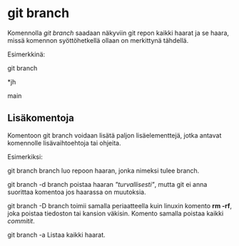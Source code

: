 # **git branch**

Komennolla *git branch* saadaan näkyviin git repon kaikki haarat ja se haara, missä komennon syöttöhetkellä ollaan on merkittynä tähdellä.

Esimerkkinä:
 
git branch

*jh

main

## Lisäkomentoja

Komentoon git branch voidaan lisätä paljon lisäelementtejä, jotka antavat komennolle lisävaihtoehtoja tai ohjeita.

Esimerkiksi: 

git branch branch luo repoon haaran, jonka nimeksi tulee branch.

git branch -d branch poistaa haaran *"turvallisesti"*, mutta git ei anna suorittaa komentoa jos haarassa on muutoksia.

git branch -D branch toimii samalla periaatteella kuin linuxin komento **rm -rf**, joka poistaa tiedoston tai kansion väkisin.
Komento samalla poistaa kaikki *commitit*.

git branch -a Listaa kaikki haarat.
